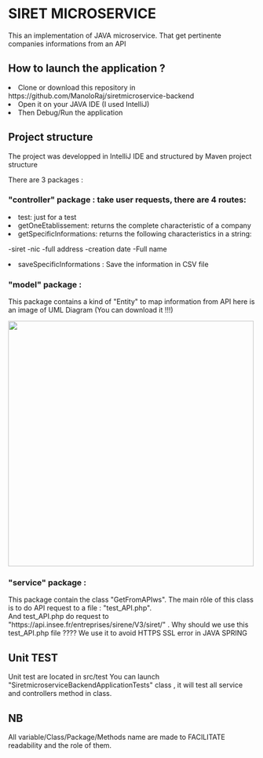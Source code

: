 <h1> SIRET MICROSERVICE </h2>
This an implementation of JAVA microservice. That get pertinente companies informations from an API

<h2> How to launch the application ? </h2>

<li>Clone or download this repository in https://github.com/ManoloRaj/siretmicroservice-backend</li>
<li>Open it on your JAVA IDE (I used IntelliJ)</li>
<li>Then Debug/Run the application </li>

<h2> Project structure</h2>
<p>
The project was developped in IntelliJ IDE and structured by Maven project structure 
</p>
<p>
There are 3 packages :


<h3>"controller" package : take user requests, there are 4 routes:</h3>
<li>test: just for a test</li>
<li>getOneEtablissement: returns the complete characteristic of a company</li>

<li>getSpecificInformations: returns the following characteristics in a string:
	
-siret
-nic
-full address
-creation date
-Full name 
</li>

<li>saveSpecificInformations : Save the information in CSV file</li>


<h3>
"model" package : </h3>

<p>
This package contains a kind of "Entity" to map information from API
here is an image of UML Diagram (You can download it !!!)
</p>
<img src="Documentation/UML.png" width="500px" height="500px"/>


<h3>
"service" package : 
</h3>
<p>
This package contain the class "GetFromAPIws". The main rôle of this class is to do API request to a file  : "test_API.php".</br>
 And test_API.php do request to "https://api.insee.fr/entreprises/sirene/V3/siret/" . Why should we use this test_API.php file ????
We use it to avoid HTTPS SSL error in JAVA SPRING 
</p>


<h2> Unit TEST</h2>
<p>Unit test are located in src/test 
You can launch "SiretmicroserviceBackendApplicationTests" class , it will test all service and controllers method in class.</p>

<h2> NB</h2>
<p>
All variable/Class/Package/Methods name are made to FACILITATE readability and the role of them.
</p>
